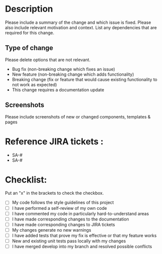 # Description

Please include a summary of the change and which issue is fixed. Please also include relevant motivation and context. List any dependencies that are required for this change.

## Type of change

Please delete options that are not relevant.

- Bug fix (non-breaking change which fixes an issue)
- New feature (non-breaking change which adds functionality)
- Breaking change (fix or feature that would cause existing functionality to not work as expected)
- This change requires a documentation update

## Screenshots

Please include screenshots of new or changed components, templates & pages

# Reference JIRA tickets : 

- SA-#
- SA-#

# Checklist:

Put an "x" in the brackets to check the checkbox.

- [ ] My code follows the style guidelines of this project
- [ ] I have performed a self-review of my own code
- [ ] I have commented my code in particularly hard-to-understand areas
- [ ] I have made corresponding changes to the documentation
- [ ] I have made corresponding changes to JIRA tickets
- [ ] My changes generate no new warnings
- [ ] I have added tests that prove my fix is effective or that my feature works
- [ ] New and existing unit tests pass locally with my changes
- [ ] I have merged develop into my branch and resolved possible conflicts
